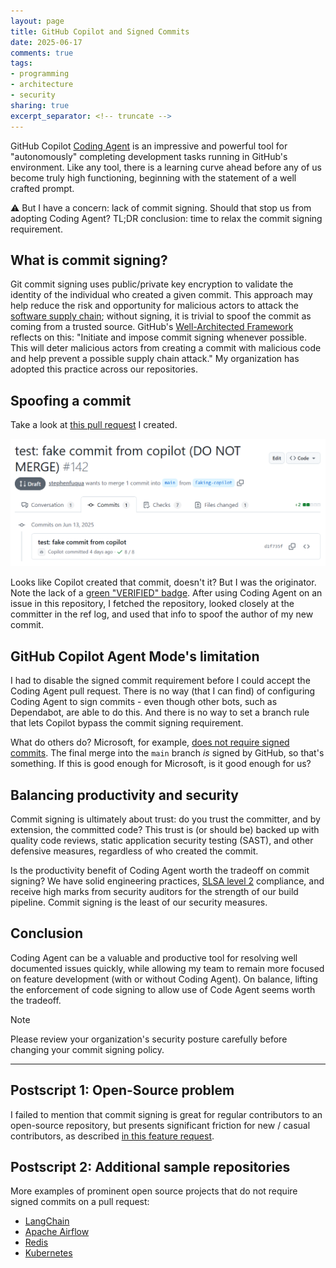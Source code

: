 ```yaml
---
layout: page
title: GitHub Copilot and Signed Commits
date: 2025-06-17
comments: true
tags:
- programming
- architecture
- security
sharing: true
excerpt_separator: <!-- truncate -->
---
```


GitHub Copilot [Coding
Agent](https://docs.github.com/en/copilot/using-github-copilot/coding-agent) is
an impressive and powerful tool for "autonomously" completing development tasks
running in GitHub's environment. Like any tool, there is a learning curve ahead
before any of us become truly high functioning, beginning with the statement of
a well crafted prompt.

⚠️ But I have a concern: lack of commit signing. Should that stop us from adopting
Coding Agent? TL;DR conclusion: time to relax the commit signing requirement.

<!-- truncate -->

## What is commit signing?

Git commit signing uses public/private key encryption to validate the identity
of the individual who created a given commit. This approach may help reduce the
risk and opportunity for malicious actors to attack the [software supply
chain](https://docs.github.com/en/code-security/supply-chain-security); without
signing, it is trivial to spoof the commit as coming from a trusted source.
GitHub's [Well-Architected
Framework](https://wellarchitected.github.com/library/governance/recommendations/governance-policies-best-practices)
reflects on this: "Initiate and impose commit signing whenever possible. This
will deter malicious actors from creating a commit with malicious code and help
prevent a possible supply chain attack." My organization has adopted this
practice across our repositories.

## Spoofing a commit

Take a look at [this pull
request](https://github.com/Ed-Fi-Alliance-OSS/Ed-Fi-Actions/pull/142/commits) I
created.

![Fake signed commit](./github-copilot-fake-signed-commit.webp)

Looks like Copilot created that commit, doesn't it? But I was the originator.
Note the lack of a [green "VERIFIED"
badge](https://docs.github.com/en/authentication/managing-commit-signature-verification/about-commit-signature-verification).
After using Coding Agent on an issue in this repository, I fetched the
repository, looked closely at the committer in the ref log, and used that info
to spoof the author of my new commit.

## GitHub Copilot Agent Mode's limitation

I had to disable the signed commit requirement before I could accept the Coding
Agent pull request. There is no way (that I can find) of configuring Coding
Agent to sign commits - even though other bots, such as Dependabot, are able to
do this. And there is no way to set a branch rule that lets Copilot bypass the
commit signing requirement.

What do others do? Microsoft, for example, [does not require signed
commits](https://github.com/dotnet/aspire/pull/9816/commits). The final merge
into the `main` branch _is_ signed by GitHub, so that's something. If this is
good enough for Microsoft, is it good enough for us?

## Balancing productivity and security

Commit signing is ultimately about trust: do you trust the committer, and by
extension, the committed code? This trust is (or should be) backed up with
quality code reviews, static application security testing (SAST), and other
defensive measures, regardless of who created the commit.

Is the productivity benefit of Coding Agent worth the tradeoff on commit
signing? We have solid engineering practices, [SLSA level 2](https://slsa.dev/)
compliance, and receive high marks from security auditors for the strength of
our build pipeline. Commit signing is the least of our security measures.

## Conclusion

Coding Agent can be a valuable and productive tool for resolving well documented
issues quickly, while allowing my team to remain more focused on feature
development (with or without Coding Agent). On balance, lifting the enforcement
of code signing to allow use of Code Agent seems worth the tradeoff.

> [!NOTE]
> Please review your organization's security posture carefully before changing
> your commit signing policy.

---

## Postscript 1: Open-Source problem

I failed to mention that commit signing is great for regular contributors to an
open-source repository, but presents significant friction for new / casual
contributors, as described [in this feature
request](https://github.com/orgs/community/discussions/69706).

## Postscript 2: Additional sample repositories

More examples of prominent open source projects that do not require signed
commits on a pull request:

* [LangChain](https://github.com/langchain-ai)
* [Apache Airflow](https://github.com/apache/airflow/pull/51853/commits)
* [Redis](https://github.com/redis/redis/pull/14133/commits)
* [Kubernetes](https://github.com/kubernetes/kubernetes/pull/132352/commits)
